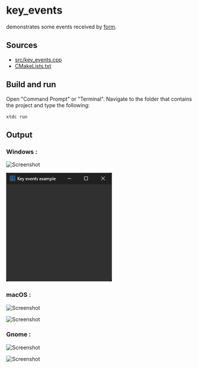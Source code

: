 # key_events

demonstrates some events received by [form](https://gammasoft71.github.io/xtd/reference_guides/latest/classxtd_1_1forms_1_1form.html).

## Sources

* [src/key_events.cpp](src/key_events.cpp)
* [CMakeLists.txt](CMakeLists.txt)

## Build and run

Open "Command Prompt" or "Terminal". Navigate to the folder that contains the project and type the following:

```shell
xtdc run
```

## Output

### Windows :

![Screenshot](../../../../docs/pictures/examples/key_events_w.png)

![Screenshot](../../../../docs/pictures/examples/key_events_wd.png)

### macOS :

![Screenshot](../../../../docs/pictures/examples/key_events_m.png)

![Screenshot](../../../../docs/pictures/examples/key_events_md.png)

### Gnome :

![Screenshot](../../../../docs/pictures/examples/key_events_g.png)

![Screenshot](../../../../docs/pictures/examples/key_events_gd.png)
